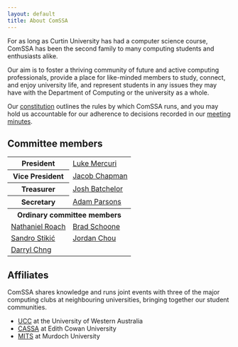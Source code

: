 ```yaml
---
layout: default
title: About ComSSA
---
```


For as long as Curtin University has had a computer science course, ComSSA has
been the second family to many computing students and enthusiasts alike.

Our aim is to foster a thriving community of future and active computing
professionals, provide a place for like-minded members to study, connect, and
enjoy university life, and represent students in any issues they may have with
the Department of Computing or the university as a whole.

Our [constitution] outlines the rules by which ComSSA runs, and you may hold us
accountable for our adherence to decisions recorded in our [meeting
minutes][minutes].

[constitution]: /static/const.pdf
[minutes]: /minutes/

## Committee members

<table class="horiz_tbl">
	<tr>
		<th>President</th>
		<td><a href="mailto:president@comssa.org.au">Luke Mercuri</a></td>
	</tr>
	<tr>
		<th>Vice President</th>
		<td><a href="mailto:vp@comssa.org.au">Jacob Chapman</a></td>
	</tr>
	<tr>
		<th>Treasurer</th>
		<td><a href="mailto:money@comssa.org.au">Josh Batchelor</a></td>
	</tr>
	<tr>
		<th>Secretary</th>
		<td><a href="mailto:secretary@comssa.org.au">Adam Parsons</a></td>
	</tr>
	<tr>
		<th colspan="2">Ordinary committee members</th>
	</tr>
	<tr>
		<td><a href="mailto:nathaniel@comssa.org.au">Nathaniel Roach</a></td>
		<td><a href="mailto:baron@comssa.org.au">Brad Schoone</a></td>
	</tr>
	<tr>
		<td><a href="mailto:none.yet@comssa.invalid">Sandro Stikić</a></td>
		<td><a href="mailto:none.yet@comssa.invalid">Jordan Chou</a></td>
	</tr>
	<tr>
		<td><a href="mailto:none.yet@comssa.invalid">Darryl Chng</a></td>
	</tr>
</table>

## Affiliates

ComSSA shares knowledge and runs joint events with three of the major
computing clubs at neighbouring universities, bringing together our
student communities.

  * [UCC] at the University of Western Australia
  * [CASSA] at Edith Cowan University
  * [MITS] at Murdoch University

[UCC]: https://www.ucc.asn.au/
[CASSA]: https://www.cassa.org.au/
[MITS]: http://mits.murdoch.edu.au/
